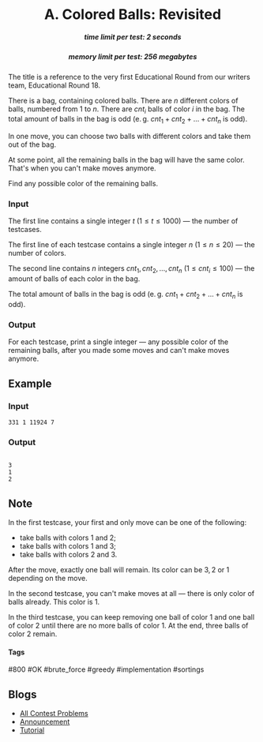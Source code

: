 <h1 style='text-align: center;'> A. Colored Balls: Revisited</h1>

<h5 style='text-align: center;'>time limit per test: 2 seconds</h5>
<h5 style='text-align: center;'>memory limit per test: 256 megabytes</h5>

The title is a reference to the very first Educational Round from our writers team, Educational Round 18.

There is a bag, containing colored balls. There are $n$ different colors of balls, numbered from $1$ to $n$. There are $\mathit{cnt}_i$ balls of color $i$ in the bag. The total amount of balls in the bag is odd (e. g. $\mathit{cnt}_1 + \mathit{cnt}_2 + \dots + \mathit{cnt}_n$ is odd).

In one move, you can choose two balls with different colors and take them out of the bag.

At some point, all the remaining balls in the bag will have the same color. That's when you can't make moves anymore.

Find any possible color of the remaining balls.

### Input

The first line contains a single integer $t$ ($1 \le t \le 1000$) — the number of testcases.

The first line of each testcase contains a single integer $n$ ($1 \le n \le 20$) — the number of colors.

The second line contains $n$ integers $\mathit{cnt}_1, \mathit{cnt}_2, \dots, \mathit{cnt}_n$ ($1 \le \mathit{cnt}_i \le 100$) — the amount of balls of each color in the bag.

The total amount of balls in the bag is odd (e. g. $\mathit{cnt}_1 + \mathit{cnt}_2 + \dots + \mathit{cnt}_n$ is odd).

### Output

For each testcase, print a single integer — any possible color of the remaining balls, after you made some moves and can't make moves anymore.

## Example

### Input


```text
331 1 11924 7
```
### Output

```text

3
1
2

```
## Note

In the first testcase, your first and only move can be one of the following: 

* take balls with colors $1$ and $2$;
* take balls with colors $1$ and $3$;
* take balls with colors $2$ and $3$.

After the move, exactly one ball will remain. Its color can be $3, 2$ or $1$ depending on the move.

In the second testcase, you can't make moves at all — there is only color of balls already. This color is $1$.

In the third testcase, you can keep removing one ball of color $1$ and one ball of color $2$ until there are no more balls of color $1$. At the end, three balls of color $2$ remain.



#### Tags 

#800 #OK #brute_force #greedy #implementation #sortings 

## Blogs
- [All Contest Problems](../Educational_Codeforces_Round_135_(Rated_for_Div._2).md)
- [Announcement](../blogs/Announcement.md)
- [Tutorial](../blogs/Tutorial.md)
